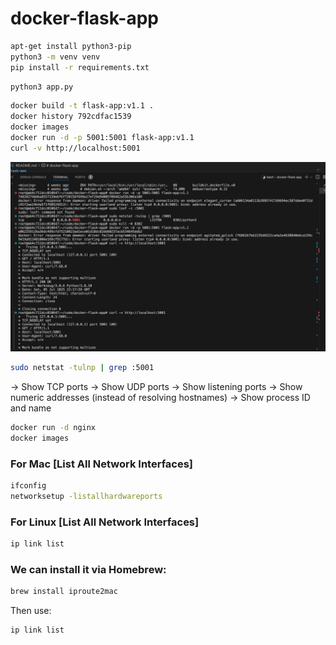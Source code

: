 # docker-flask-app


 ```bash
apt-get install python3-pip
python3 -m venv venv
pip install -r requirements.txt
```

 ```bash
python3 app.py
```

```bash
docker build -t flask-app:v1.1 .
docker history 792cdfac1539
docker images
docker run -d -p 5001:5001 flask-app:v1.1
curl -v http://localhost:5001
```

![Error](./images/system_run.png)




 ```bash
sudo netstat -tulnp | grep :5001
```
-> Show TCP ports
-> Show UDP ports
-> Show listening ports
-> Show numeric addresses (instead of resolving hostnames)
-> Show process ID and name

 ```bash
docker run -d nginx
docker images
```


### For Mac [List All Network Interfaces]


 ```bash
ifconfig
networksetup -listallhardwareports
```

### For Linux [List All Network Interfaces]
 ```bash
ip link list
```

### We can install it via Homebrew:

 ```bash
brew install iproute2mac
```

 Then use:

 ```bash
ip link list
```